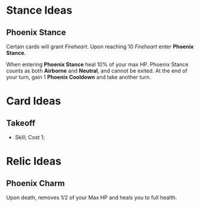 # Stance Ideas

## Phoenix Stance
Certain cards will grant *Fireheart*. Upon reaching 10 *Fireheart*
enter **Phoenix Stance**.

When entering **Phoenix Stance** heal 10% of your max HP. Phoenix Stance
counts as both **Airborne** and **Neutral**, and cannot be exited.
At the end of your turn, gain 1 **Phoenix Cooldown** and take another turn.

# Card Ideas
## Takeoff
- Skill; Cost 1; 

# Relic Ideas

## Phoenix Charm
Upon death, removes 1/2 of your Max HP and heals you to full health.
